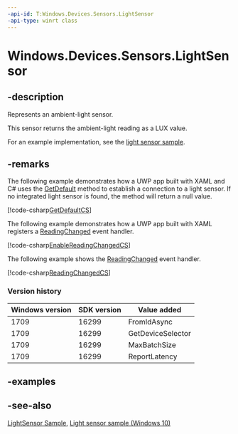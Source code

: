 ```yaml
---
-api-id: T:Windows.Devices.Sensors.LightSensor
-api-type: winrt class
---
```


<!-- Class syntax.
public class LightSensor : Windows.Devices.Sensors.ILightSensor, Windows.Devices.Sensors.ILightSensorDeviceId
-->

# Windows.Devices.Sensors.LightSensor

## -description

Represents an ambient-light sensor.

This sensor returns the ambient-light reading as a LUX value.

For an example implementation, see the [light sensor sample](https://github.com/Microsoft/Windows-universal-samples/tree/master/Samples/LightSensor).

## -remarks

The following example demonstrates how a UWP app built with XAML and C# uses the [GetDefault](lightsensor_getdefault_846721868.md) method to establish a connection to a light sensor. If no integrated light sensor is found, the method will return a null value.

[!code-csharp[GetDefaultCS](../windows.devices.sensors/code/lightsensor/csharp/Scenario1.xaml.cs#SnippetGetDefaultCS)]

The following example demonstrates how a UWP app built with XAML registers a [ReadingChanged](lightsensor_readingchanged.md) event handler.

[!code-csharp[EnableReadingChangedCS](../windows.devices.sensors/code/lightsensor/csharp/Scenario1.xaml.cs#SnippetEnableReadingChangedCS)]

The following example shows the [ReadingChanged](lightsensor_readingchanged.md) event handler.

[!code-csharp[ReadingChangedCS](../windows.devices.sensors/code/lightsensor/csharp/Scenario1.xaml.cs#SnippetReadingChangedCS)]

### Version history

| Windows version | SDK version | Value added |
| -- | -- | -- |
| 1709 | 16299 | FromIdAsync |
| 1709 | 16299 | GetDeviceSelector |
| 1709 | 16299 | MaxBatchSize |
| 1709 | 16299 | ReportLatency |

## -examples

## -see-also

[LightSensor Sample](http://code.msdn.microsoft.com/windowsapps/LightSensor-Sample-4477824c), [Light sensor sample (Windows 10)](https://go.microsoft.com/fwlink/p/?LinkId=620561)
